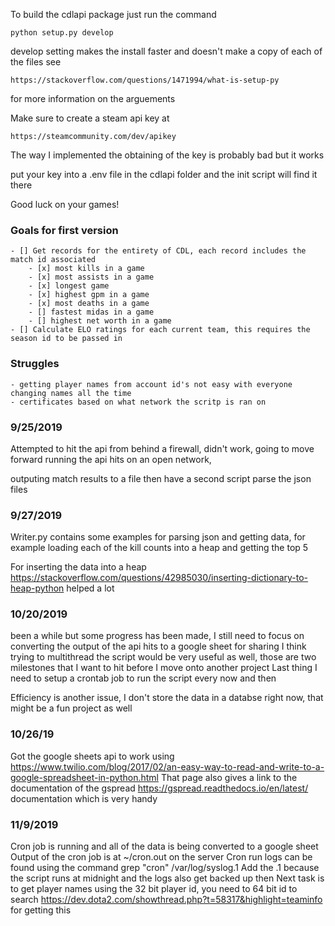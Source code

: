 To build the cdlapi package just run the command
```
python setup.py develop
```
develop setting makes the install faster and doesn't make a copy of each of the files see
```
https://stackoverflow.com/questions/1471994/what-is-setup-py
```

for more information on the arguements

Make sure to create a steam api key at
```
https://steamcommunity.com/dev/apikey
```

The way I implemented the obtaining of the key is probably bad but it works

put your key into a .env file in the cdlapi folder and the init script will find it there

Good luck on your games!



### Goals for first version
    - [] Get records for the entirety of CDL, each record includes the match id associated
        - [x] most kills in a game
        - [x] most assists in a game
        - [x] longest game 
        - [x] highest gpm in a game
        - [x] most deaths in a game
        - [] fastest midas in a game
        - [] highest net worth in a game
    - [] Calculate ELO ratings for each current team, this requires the season id to be passed in

### Struggles
    - getting player names from account id's not easy with everyone changing names all the time
    - certificates based on what network the scritp is ran on

### 9/25/2019
Attempted to hit the api from behind a firewall, didn't work, going to move forward running the api hits on an open network, 

outputing match results to a file then have a second script parse the json files

### 9/27/2019
Writer.py contains some examples for parsing json and getting data, for example loading each of the kill counts into a heap and getting the top 5

For inserting the data into a heap https://stackoverflow.com/questions/42985030/inserting-dictionary-to-heap-python helped a lot

### 10/20/2019
been a while but some progress has been made, I still need to focus on converting the output of the api hits to a google sheet for sharing
I think trying to multithread the script would be very useful as well, those are two milestones that I want to hit before I move onto another project
Last thing I need to setup a crontab job to run the script every now and then

Efficiency is another issue, I don't store the data in a databse right now, that might be a fun project as well

### 10/26/19
Got the google sheets api to work using https://www.twilio.com/blog/2017/02/an-easy-way-to-read-and-write-to-a-google-spreadsheet-in-python.html
That page also gives a link to the documentation of the gspread https://gspread.readthedocs.io/en/latest/ documentation which is very handy

### 11/9/2019
Cron job is running and all of the data is being converted to a google sheet
Output of the cron job is at ~/cron.out on the server
Cron run logs can be found using the command grep "cron" /var/log/syslog.1
Add the .1 because the script runs at midnight and the logs also get backed up then
Next task is to get player names using the 32 bit player id, you need to 64 bit id to search
https://dev.dota2.com/showthread.php?t=58317&highlight=teaminfo for getting this